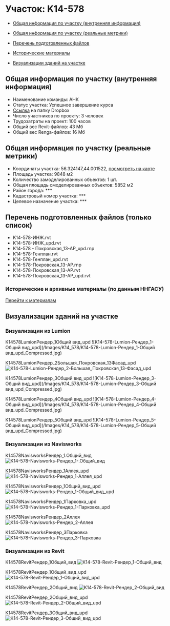# Участок: K14-578

* [Общая информация по участку (внутренняя информация)](#Chapter1)

* [Общая информация по участку (реальные метрики)](#Chapter2)

* [Перечень подготовленных файлов](#Chapter3)

* [Исторические материалы](#Chapter5)

* [Визуализации зданий на участке](#Chapter6)

## <a id="Chapter1"></a> Общая информация по участку (внутренняя информация)
+ Наименование команды: АНК
+ Статус участка: Успешное завершение курса
+ [Ссылка](https://www.dropbox.com/sh/wvvgv1nw1iqred9/AADtghHs8NaGw8yo5Bd9AKGRa/K14_578?dl=0) на папку Dropbox
+ Число участников по проекту: 3 человек
+ Трудозатраты на проект: 100 часов
+ Общий вес Revit-файлов: 43 Мб
+ Общий вес Renga-файлов: 16 Мб
## <a id="Chapter2"></a> Общая информация по участку (реальные метрики)
+ Координаты участка: 56.324147,44.001522, [посмотреть на карте](https://yandex.ru/maps/47/nizhny-novgorod/?ll=44.001522%2C56.324147&z=19)
+ Площадь участка: 9848 м2
+ Количество замоделированных объектов: 1 шт.
+ Общая площадь смоделированных объектов: 5852 м2
+ Район города: *** 
+ Кадастровый номер участка: *** 
+ Целевое назначение участка: *** 
## <a id="Chapter3"></a> Перечень подготовленных файлов (только список)
+ K14-578-ИНЖ.rvt
+ K14-578-ИНЖ_upd.rvt
+ К14-578 - Покровская_13-АР_upd.rnp
+ К14-578-Генплан.rvt
+ К14-578-Генплан_upd.rvt
+ К14-578-Покровская_13-АР.rnp
+ К14-578-Покровская_13-АР.rvt
+ К14-578-Покровская_13-АР_upd.rvt
### <a id="Chapter5"></a> Исторические и архивные материалы (по данным ННГАСУ)
[Перейти к материалам](/BuidingsInfo/79e87074-e740-4563-8d08-d75731da0cba/About.md)
## <a id="Chapter6"></a> Визуализации зданий на участке
### Визуализации из Lumion
K14578LumionРендер_1Общий вид_upd
![K14-578-Lumion-Рендер_1-Общий вид_upd](/Images/K14_578/K14-578-Lumion-Рендер_1-Общий вид_upd_Compressed.jpg)

K14578LumionРендер_2Большая_Покровская_13Фасад_upd
![K14-578-Lumion-Рендер_2-Большая_Покровская_13-Фасад_upd](/Images/K14_578/K14-578-Lumion-Рендер_2-Большая_Покровская_13-Фасад_upd_Compressed.jpg)

K14578LumionРендер_3Общий вид_upd
![K14-578-Lumion-Рендер_3-Общий вид_upd](/Images/K14_578/K14-578-Lumion-Рендер_3-Общий вид_upd_Compressed.jpg)

K14578LumionРендер_4Общий вид_upd
![K14-578-Lumion-Рендер_4-Общий вид_upd](/Images/K14_578/K14-578-Lumion-Рендер_4-Общий вид_upd_Compressed.jpg)

K14578LumionРендер_5Общий вид_upd
![K14-578-Lumion-Рендер_5-Общий вид_upd](/Images/K14_578/K14-578-Lumion-Рендер_5-Общий вид_upd_Compressed.jpg)

### Визуализации из Navisworks
K14578NavisworksРендер_1.Общий_вид
![K14-578-Navisworks-Рендер_1-.Общий_вид](/Images/K14_578/K14-578-Navisworks-Рендер_1-.Общий_вид_Compressed.jpg)

K14578NavisworksРендер_1Аллея_upd
![K14-578-Navisworks-Рендер_1-Аллея_upd](/Images/K14_578/K14-578-Navisworks-Рендер_1-Аллея_upd_Compressed.jpg)

K14578NavisworksРендер_1Общий_вид_upd
![K14-578-Navisworks-Рендер_1-Общий_вид_upd](/Images/K14_578/K14-578-Navisworks-Рендер_1-Общий_вид_upd_Compressed.jpg)

K14578NavisworksРендер_1Парковка_upd
![K14-578-Navisworks-Рендер_1-Парковка_upd](/Images/K14_578/K14-578-Navisworks-Рендер_1-Парковка_upd_Compressed.jpg)

K14578NavisworksРендер_2Аллея
![K14-578-Navisworks-Рендер_2-Аллея](/Images/K14_578/K14-578-Navisworks-Рендер_2-Аллея_Compressed.jpg)

K14578NavisworksРендер_3Парковка
![K14-578-Navisworks-Рендер_3-Парковка](/Images/K14_578/K14-578-Navisworks-Рендер_3-Парковка_Compressed.jpg)

### Визуализации из Revit
K14578RevitРендер_1Общий_вид
![K14-578-Revit-Рендер_1-Общий_вид](/Images/K14_578/K14-578-Revit-Рендер_1-Общий_вид_Compressed.jpg)

K14578RevitРендер_1Общий_вид_upd
![K14-578-Revit-Рендер_1-Общий_вид_upd](/Images/K14_578/K14-578-Revit-Рендер_1-Общий_вид_upd_Compressed.jpg)

K14578RevitРендер_2Общий_вид
![K14-578-Revit-Рендер_2-Общий_вид](/Images/K14_578/K14-578-Revit-Рендер_2-Общий_вид_Compressed.jpg)

K14578RevitРендер_2Общий_вид_upd
![K14-578-Revit-Рендер_2-Общий_вид_upd](/Images/K14_578/K14-578-Revit-Рендер_2-Общий_вид_upd_Compressed.jpg)

K14578RevitРендер_3Общий_вид_upd
![K14-578-Revit-Рендер_3-Общий_вид_upd](/Images/K14_578/K14-578-Revit-Рендер_3-Общий_вид_upd_Compressed.jpg)

